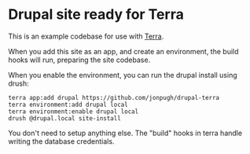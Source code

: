 # Drupal site ready for Terra

This is an example codebase for use with [Terra](http://github.com/terra-ops/terra-app).

When you add this site as an app, and create an environment, the build hooks will run, preparing the site codebase.

When you enable the environment, you can run the drupal install using drush:

```
terra app:add drupal https://github.com/jonpugh/drupal-terra
terra environment:add drupal local
terra environment:enable drupal local
drush @drupal.local site-install
```

You don't need to setup anything else.  The "build" hooks in terra handle writing the database credentials.
